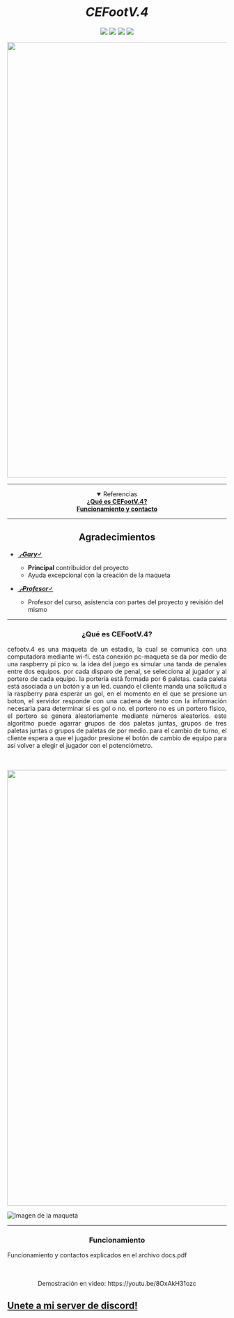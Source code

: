<h1 align="center"><i>CEFootV.4</i></h1>

<div align="center">
<img src=https://img.shields.io/github/stars/lVoidi/CEFootV.4?style=for-the-badge&logo=appveyor&color=informational />
<img src=https://img.shields.io/github/forks/lVoidi/CEFootV.4?style=for-the-badge&logo=appveyor&color=informational />
<img src=https://img.shields.io/github/issues/lVoidi/CEFootV.4?style=for-the-badge&logo=appveyor&color=informational />
<img src=https://img.shields.io/github/issues-pr/lVoidi/CEFootV.4?style=for-the-badge&logo=appveyor&color=informational />
</div>

<p align="center" >
     <img src="https://i.imgur.com/oFHzZtI.png" width=1000em>
</p>

-----

<div align="center">
     <details open="open">
     <summary>Referencias</summary>
     <b><a href="#cefoot">¿Qué es CEFootV.4?</a></b><br>
     <b><a href="#funcionamiento">Funcionamiento y contacto</a></b><br>
     </details>
</div>

-----

<h2 align="center">Agradecimientos</h2>

- ***[⌌Gary⌏](https://github.com/dgcgary)***
     - **Principal** contribuidor del proyecto
     - Ayuda excepcional con la creación de la maqueta

- ***[⌌Profesor⌏](https://github.com/luisbarbozaCE)***
     - Profesor del curso, asistencia con partes del proyecto y revisión del mismo

-----

<div align="center" id="cefoot">
     <h3> ¿Qué es CEFootV.4?</h3>  
     <p align="justify">
          cefootv.4 es una maqueta de un estadio, la cual se comunica con una computadora mediante wi-fi.
          esta conexión pc-maqueta se da por medio de una raspberry pi pico w. la idea del juego es simular
          una tanda de penales entre dos equipos. por cada disparo de penal, se selecciona al jugador y al portero
          de cada equipo. la portería está formada por 6 paletas. cada paleta está asociada a un botón y a un led.
          cuando el cliente manda una solicitud a la raspberry para esperar un gol, en el momento en el que se presione un boton,
          el servidor responde con una cadena de texto con la información necesaria para determinar si es gol o no. el portero no
          es un portero físico, el portero se genera aleatoriamente mediante números aleatorios. este algoritmo puede agarrar grupos 
          de dos paletas juntas, grupos de tres paletas juntas o grupos de paletas de por medio. para el cambio de turno, el cliente espera
          a que el jugador presione el botón de cambio de equipo para así volver a elegir el jugador con el potenciómetro.
     </p>
     <br>
     <br>

     
</div>

<img src="https://i.imgur.com/m7J5WKA.png" width=1000em>

![Imagen de la maqueta](https://i.imgur.com/uoXjrvd.png)

-----

<div align="center" id="funcionamiento">
     <h3> Funcionamiento </h3>  
     <p align="justify">
          Funcionamiento y contactos explicados en el archivo docs.pdf
     </p>
     <br>
     <br>
     Demostración en video: https://youtu.be/8OxAkH31ozc
     
</div>


<h2><a href="https://discord.gg/VKGgNxT7dJ" target="_blank">Unete a mi server de discord!</a></h2>



</div>

